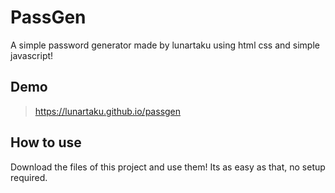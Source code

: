 # PassGen
A simple password generator made by lunartaku using html css and simple javascript!

## Demo
> https://lunartaku.github.io/passgen

## How to use
Download the files of this project and use them! Its as easy as that, no setup required.
